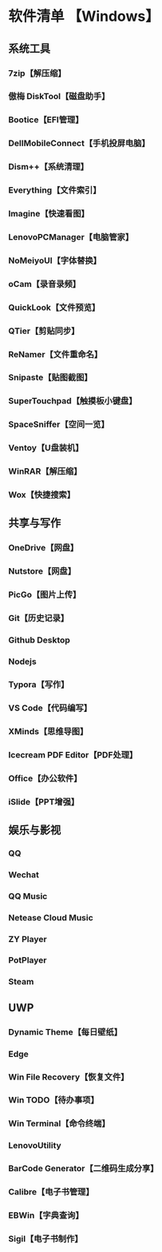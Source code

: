 # 软件清单 【Windows】

## 系统工具

### 7zip【解压缩】

### 傲梅 DiskTool【磁盘助手】

### Bootice【EFI管理】

### DellMobileConnect【手机投屏电脑】

### Dism++【系统清理】

### Everything【文件索引】

### Imagine【快速看图】

### LenovoPCManager【电脑管家】

### NoMeiyoUI【字体替换】

### oCam【录音录频】

### QuickLook【文件预览】

### QTier【剪贴同步】

### ReNamer【文件重命名】

### Snipaste【贴图截图】

### SuperTouchpad【触摸板小键盘】

### SpaceSniffer【空间一览】

### Ventoy【U盘装机】

### WinRAR【解压缩】

### Wox【快捷搜索】

## 共享与写作

### OneDrive【网盘】

### Nutstore【网盘】

### PicGo【图片上传】

### Git【历史记录】

### Github Desktop

### Nodejs

### Typora【写作】

### VS Code【代码编写】

### XMinds【思维导图】

### Icecream PDF Editor【PDF处理】

### Office【办公软件】

### iSlide【PPT增强】

## 娱乐与影视

### QQ

### Wechat

###  QQ Music

### Netease Cloud Music

### ZY Player

### PotPlayer

### Steam

## UWP

### Dynamic Theme【每日壁纸】

### Edge

### Win File Recovery【恢复文件】

###  Win TODO【待办事项】

### Win Terminal【命令终端】

### LenovoUtility

### BarCode Generator【二维码生成分享】

### Calibre【电子书管理】

### EBWin【字典查询】

### Sigil【电子书制作】

